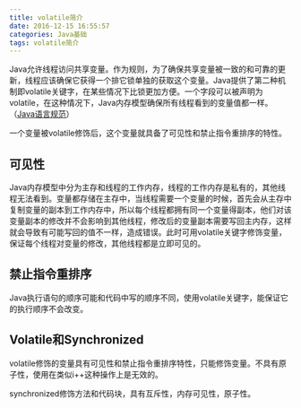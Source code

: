 ```yaml
---
title: volatile简介
date: 2016-12-15 16:55:57
categories: Java基础
tags: volatile简介
---
```

Java允许线程访问共享变量。作为规则，为了确保共享变量被一致的和可靠的更新，线程应该确保它获得一个排它锁单独的获取这个变量。Java提供了第二种机制即volatile关键字，在某些情况下比锁更加方便。一个字段可以被声明为volatile，在这种情况下，Java内存模型确保所有线程看到的变量值都一样。（[Java语言规范](https://docs.oracle.com/javase/specs/jls/se7/html/jls-8.html#jls-8.3.1.4)）

<!--more-->

一个变量被volatile修饰后，这个变量就具备了可见性和禁止指令重排序的特性。

## 可见性
Java内存模型中分为主存和线程的工作内存，线程的工作内存是私有的，其他线程无法看到。变量都存储在主存中，当线程需要一个变量的时候，首先会从主存中复制变量的副本到工作内存中，所以每个线程都拥有同一个变量得副本，他们对该变量副本的修改并不会影响到其他线程，修改后的变量副本需要写回主内存，这样就会导致有可能写回的值不一样，造成错误。此时可用volatile关键字修饰变量，保证每个线程对变量的修改，其他线程都是立即可见的。

## 禁止指令重排序
Java执行语句的顺序可能和代码中写的顺序不同，使用volatile关键字，能保证它的执行顺序不会改变。

## Volatile和Synchronized
volatile修饰的变量具有可见性和禁止指令重排序特性，只能修饰变量。不具有原子性，使用在类似i++这种操作上是无效的。

synchronized修饰方法和代码块，具有互斥性，内存可见性，原子性。

